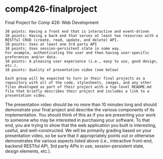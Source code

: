 # comp426-finalproject
Final Project for Comp 426: Web Development

	30 points: Having a front end that is interactive and event-driven
	30 points: Having a back end that serves at least two resources with a RESTful CRUD (create, read, update, and delete) API.
	10 points: Uses at least one 3rd party API
	10 points: Uses session-persistent state in some way.
	For example, authenticating the user and then having user-specific preferences and/or data.
	10 points: A pleasing user experience (i.e., easy to use, good design, etc.).
	10 points: Quality of presentation video (see below)

    Each group will be expected to turn in their final projects as a repository with all of the code, stylesheets, images, and any other files developed as part of their project with a top-level README.md file that briefly describes their project and includes a link to a presentation video.

The presentation video should be no more than 10 minutes long and should demonstrate your final project and describe the various components of its implementation. You should think of this as if you are presenting your work to someone who may be interested in purchasing your software. To that end, you are trying to show that the web application you built is interesting, useful, and well-constructed. We will be primarily grading based on your presentation video, so be sure that it appropriately points out or otherwise demonstrates the various aspects listed above (i.e., interactive front-end, backend RESTful API, 3rd party APIs in use, session-persistent state, design elements, etc.).

